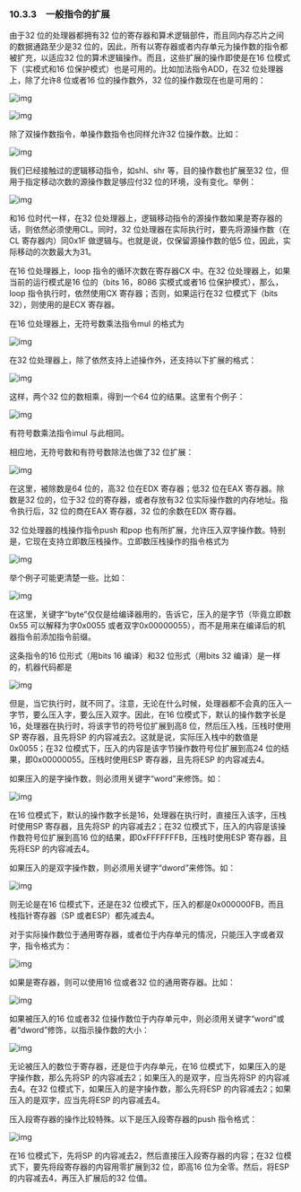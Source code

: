 ### 10.3.3　一般指令的扩展

由于32 位的处理器都拥有32 位的寄存器和算术逻辑部件，而且同内存芯片之间的数据通路至少是32 位的，因此，所有以寄存器或者内存单元为操作数的指令都被扩充，以适应32 位的算术逻辑操作。而且，这些扩展的操作即使是在16 位模式下（实模式和16 位保护模式）也是可用的。比如加法指令ADD，在32 位处理器上，除了允许8 位或者16 位的操作数外，32 位的操作数现在也是可用的：

![img](../0-Assets/Epubook/x86汇编语言从实模式到保护模式_李忠_等_Z_Library/images/00398.jpeg)

![img](../0-Assets/Epubook/x86汇编语言从实模式到保护模式_李忠_等_Z_Library/images/00399.jpeg)

除了双操作数指令，单操作数指令也同样允许32 位操作数。比如：

![img](../0-Assets/Epubook/x86汇编语言从实模式到保护模式_李忠_等_Z_Library/images/00400.jpeg)

我们已经接触过的逻辑移动指令，如shl、shr 等，目的操作数也扩展至32 位，但用于指定移动次数的源操作数足够应付32 位的环境，没有变化。举例：

![img](../0-Assets/Epubook/x86汇编语言从实模式到保护模式_李忠_等_Z_Library/images/00401.jpeg)

和16 位时代一样，在32 位处理器上，逻辑移动指令的源操作数如果是寄存器的话，则依然必须使用CL。同时，32 位处理器在实际执行时，要先将源操作数（在CL 寄存器内）同0x1F 做逻辑与。也就是说，仅保留源操作数的低5 位，因此，实际移动的次数最大为31。

在16 位处理器上，loop 指令的循环次数在寄存器CX 中。在32 位处理器上，如果当前的运行模式是16 位的（bits 16，8086 实模式或者16 位保护模式），那么，loop 指令执行时，依然使用CX 寄存器；否则，如果运行在32 位模式下（bits 32），则使用的是ECX 寄存器。

在16 位处理器上，无符号数乘法指令mul 的格式为

![img](../0-Assets/Epubook/x86汇编语言从实模式到保护模式_李忠_等_Z_Library/images/00402.jpeg)

在32 位处理器上，除了依然支持上述操作外，还支持以下扩展的格式：

![img](../0-Assets/Epubook/x86汇编语言从实模式到保护模式_李忠_等_Z_Library/images/00403.jpeg)

这样，两个32 位的数相乘，得到一个64 位的结果。这里有个例子：

![img](../0-Assets/Epubook/x86汇编语言从实模式到保护模式_李忠_等_Z_Library/images/00404.jpeg)

有符号数乘法指令imul 与此相同。

相应地，无符号数和有符号数除法也做了32 位扩展：

![img](../0-Assets/Epubook/x86汇编语言从实模式到保护模式_李忠_等_Z_Library/images/00405.jpeg)

在这里，被除数是64 位的，高32 位在EDX 寄存器；低32 位在EAX 寄存器。除数是32 位的，位于32 位的寄存器，或者存放有32 位实际操作数的内存地址。指令执行后，32 位的商在EAX 寄存器，32 位的余数在EDX 寄存器。

32 位处理器的栈操作指令push 和pop 也有所扩展，允许压入双字操作数。特别是，它现在支持立即数压栈操作。立即数压栈操作的指令格式为

![img](../0-Assets/Epubook/x86汇编语言从实模式到保护模式_李忠_等_Z_Library/images/00406.jpeg)

举个例子可能更清楚一些。比如：

![img](../0-Assets/Epubook/x86汇编语言从实模式到保护模式_李忠_等_Z_Library/images/00407.jpeg)

在这里，关键字“byte”仅仅是给编译器用的，告诉它，压入的是字节（毕竟立即数0x55 可以解释为字0x0055 或者双字0x00000055），而不是用来在编译后的机器指令前添加指令前缀。

这条指令的16 位形式（用bits 16 编译）和32 位形式（用bits 32 编译）是一样的，机器代码都是

![img](../0-Assets/Epubook/x86汇编语言从实模式到保护模式_李忠_等_Z_Library/images/00408.jpeg)

但是，当它执行时，就不同了。注意，无论在什么时候，处理器都不会真的压入一字节，要么压入字，要么压入双字。因此，在16 位模式下，默认的操作数字长是16，处理器在执行时，将该字节的符号位扩展到高8 位，然后压入栈，压栈时使用SP 寄存器，且先将SP 的内容减去2。这就是说，实际压入栈中的数值是0x0055；在32 位模式下，压入的内容是该字节操作数符号位扩展到高24 位的结果，即0x00000055。压栈时使用ESP 寄存器，且先将ESP 的内容减去4。

如果压入的是字操作数，则必须用关键字“word”来修饰。如：

![img](../0-Assets/Epubook/x86汇编语言从实模式到保护模式_李忠_等_Z_Library/images/00409.jpeg)

在16 位模式下，默认的操作数字长是16，处理器在执行时，直接压入该字，压栈时使用SP 寄存器，且先将SP 的内容减去2；在32 位模式下，压入的内容是该操作数符号位扩展到高16 位的结果，即0xFFFFFFFB，压栈时使用ESP 寄存器，且先将ESP 的内容减去4。

如果压入的是双字操作数，则必须用关键字“dword”来修饰。如：

![img](../0-Assets/Epubook/x86汇编语言从实模式到保护模式_李忠_等_Z_Library/images/00410.jpeg)

则无论是在16 位模式下，还是在32 位模式下，压入的都是0x000000FB，而且栈指针寄存器（SP 或者ESP）都先减去4。

对于实际操作数位于通用寄存器，或者位于内存单元的情况，只能压入字或者双字，指令格式为：

![img](../0-Assets/Epubook/x86汇编语言从实模式到保护模式_李忠_等_Z_Library/images/00411.jpeg)

如果是寄存器，则可以使用16 位或者32 位的通用寄存器。比如：

![img](../0-Assets/Epubook/x86汇编语言从实模式到保护模式_李忠_等_Z_Library/images/00412.jpeg)

如果被压入的16 位或者32 位操作数位于内存单元中，则必须用关键字“word”或者“dword”修饰，以指示操作数的大小：

![img](../0-Assets/Epubook/x86汇编语言从实模式到保护模式_李忠_等_Z_Library/images/00413.jpeg)

无论被压入的数位于寄存器，还是位于内存单元，在16 位模式下，如果压入的是字操作数，那么先将SP 的内容减去2；如果压入的是双字，应当先将SP 的内容减去4。在32 位模式下，如果压入的是字操作数，那么先将ESP 的内容减去2；如果压入的是双字，应当先将ESP 的内容减去4。

压入段寄存器的操作比较特殊。以下是压入段寄存器的push 指令格式：

![img](../0-Assets/Epubook/x86汇编语言从实模式到保护模式_李忠_等_Z_Library/images/00414.jpeg)

在16 位模式下，先将SP 的内容减去2，然后直接压入段寄存器的内容；在32 位模式下，要先将段寄存器的内容用零扩展到32 位，即高16 位为全零。然后，将ESP 的内容减去4，再压入扩展后的32 位值。